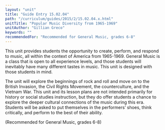 ```yaml
---
layout: "unit"
title: "Guide Entry 15.02.04"
path: "/curriculum/guides/2015/2/15.02.04.x.html"
unitTitle: "Popular Music Diversity from 1965-1969"
unitAuthor: "Gillian Greco"
keywords: ""
recommendedFor: "Recommended for General Music, grades 6-8"
---
```

<main>
 <p>
  This unit provides students the opportunity to create, perform, and respond to music, all within the context of America from 1965-1969. General Music is a class that is open to all experience levels, and those students will inevitably have many different tastes in music. This unit is designed with those students in mind.
 </p>
 <p>
  The unit will explore the beginnings of rock and roll and move on to the British Invasion, the Civil Rights Movement, the counterculture, and the Vietnam War. This unit and its lesson plans are not intended primarily for history or social studies instruction, but they do offer students a chance to explore the deeper cultural connections of the music during this era. Students will be asked to put themselves in the performers’ shoes, think critically, and perform to the best of their ability.
 </p>
 <p>
  (Recommended for General Music, grades 6-8)
 </p>
</main>